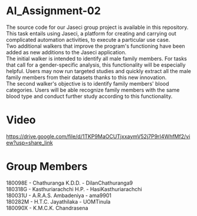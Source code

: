# AI_Assignment-02
The source code for our Jaseci group project is available in this repository. This task entails using Jaseci, a platform for creating and carrying out complicated automation activities, to execute a particular use case.<br>
Two additional walkers that improve the program's functioning have been added as new additions to the Jaseci application.<br>
The initial walker is intended to identify all male family members. For tasks that call for a gender-specific analysis, this functionality will be especially helpful. Users may now run targeted studies and quickly extract all the male family members from their datasets thanks to this new innovation.<br>
The second walker's objective is to identify family members' blood categories. Users will be able recognize family members with the same blood type and conduct further study according to this functionality.

# Video
https://drive.google.com/file/d/1TKP9MaOCUTjxxaymV52j7P9rI4WhfMf2/view?usp=share_link

# Group Members
180098E - Chathuranga K.D.D.      - DilanChathuranga9 <br>
180318G - Kasthuriarachchi H.P.   - HasiKasthuriarachchi <br>
180031U - A.R.A.S. Ambadeniya     - ama9901 <br>
180282M - H.T.C. Jayathilaka      - UOMTinula <br>
180090X - K.M.C.K. Chandrasena <br>
